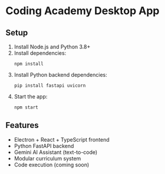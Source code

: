 # Coding Academy Desktop App

## Setup

1. Install Node.js and Python 3.8+
2. Install dependencies:
   ```
   npm install
   ```
3. Install Python backend dependencies:
   ```
   pip install fastapi uvicorn
   ```
4. Start the app:
   ```
   npm start
   ```

## Features
- Electron + React + TypeScript frontend
- Python FastAPI backend
- Gemini AI Assistant (text-to-code)
- Modular curriculum system
- Code execution (coming soon) 